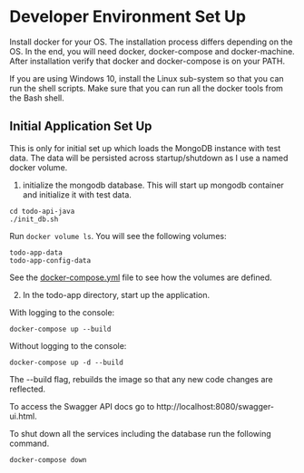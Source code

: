 # Developer Environment Set Up #

Install docker for your OS.  The installation process differs depending on the OS.  In the end, you will need docker, docker-compose and docker-machine.  After installation verify that docker and docker-compose is on your PATH.

If you are using Windows 10, install the Linux sub-system so that you can run the shell scripts.  Make sure that you can run all the docker tools from the Bash shell.

## Initial Application Set Up ##

This is only for initial set up which loads the MongoDB instance with test data. The data will be persisted across startup/shutdown as I use a named docker volume. 

1) initialize the mongodb database.  This will start up mongodb container and initialize it with test data.  

```
cd todo-api-java
./init_db.sh
```

Run ``docker volume ls``.  You will see the following volumes:

```
todo-app-data
todo-app-config-data
```

See the [docker-compose.yml](docker-compose.yml) file to see how the volumes are defined.

2) In the todo-app directory, start up the application.

With logging to the console:

```
docker-compose up --build
```

Without logging to the console:

```
docker-compose up -d --build
```

The --build flag, rebuilds the image so that any new code changes are reflected.

To access the Swagger API docs go to http://localhost:8080/swagger-ui.html.

To shut down all the services including the database run the following command.

```
docker-compose down
```







